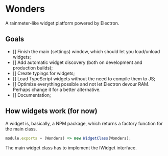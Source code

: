# Wonders

A rainmeter-like widget platform powered by Electron.

## Goals

- [] Finish the main (settings) window, which should let you load/unload widgets;
- [] Add automatic widget discovery (both on development and production builds);
- [] Create typings for widgets;
- [] Load TypeScript widgets without the need to compile them to JS;
- [] Optimize everything possible and not let Electron devour RAM. Perhaps change it for a better alternative.
- [] Documentation;

## How widgets work (for now)

A widget is, basically, a NPM package, which returns a factory function for the main class.

```js
module.exports = (Wonders) => new WidgetClass(Wonders);
```

The main widget class has to implement the IWidget interface.

